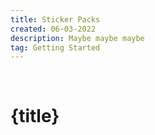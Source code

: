 ```yaml
---
title: Sticker Packs
created: 06-03-2022
description: Maybe maybe maybe
tag: Getting Started
---
```


&nbsp;
&nbsp;
&nbsp;

<div class="doc-container">

# {title}

</div>

